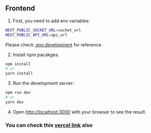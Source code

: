 ## Frontend 

1. First, you need to add env variables:
```bash
NEXT_PUBLIC_SOCKET_URL=socket_url
NEXT_PUBLIC_API_URL=api_url
```

Please check [.env.development](https://github.com/naruto0913/test-risk/blob/master/.env.development) for reference.

2. Install npm pacakges:
```bash
npm install
# or
yarn install
```

3. Run the development server:
```bash
npm run dev
# or
yarn dev
```

4. Open [http://localhost:3000](http://localhost:3000) with your browser to see the result.

### You can check this [vercel link](https://test-risk-murex.vercel.app) also

